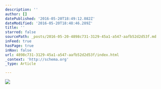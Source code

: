 ```yaml
---
description: ''
author: []
datePublished: '2016-05-20T18:49:12.082Z'
dateModified: '2016-05-20T18:48:46.289Z'
title: ''
starred: false
sourcePath: _posts/2016-05-20-4898c731-3129-45a1-a547-aafb52d2d53f.md
inFeed: true
hasPage: true
inNav: false
url: 4898c731-3129-45a1-a547-aafb52d2d53f/index.html
_context: 'http://schema.org'
_type: Article

---
```

![](https://the-grid-user-content.s3-us-west-2.amazonaws.com/91c52dda-31df-4f58-93ea-5d1fd251d2ce.jpg)